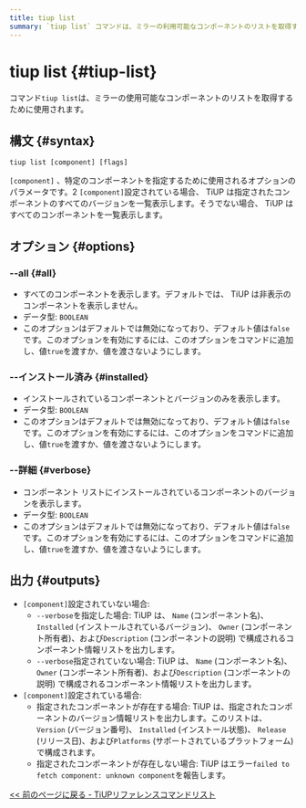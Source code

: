 ```yaml
---
title: tiup list
summary: `tiup list` コマンドは、ミラーの利用可能なコンポーネントのリストを取得するために使用されます。`--all`、`--installed`、`--verbose` などのオプションがあり、それぞれすべてのコンポーネント、インストールされているコンポーネント、コンポーネントのバージョンを表示します。出力には、指定されたコンポーネントに基づくコンポーネント情報とバージョン情報が含まれます。
---
```


# tiup list {#tiup-list}

コマンド`tiup list`は、ミラーの使用可能なコンポーネントのリストを取得するために使用されます。

## 構文 {#syntax}

```shell
tiup list [component] [flags]
```

`[component]` 、特定のコンポーネントを指定するために使用されるオプションのパラメータです。2 `[component]`設定されている場合、 TiUP は指定されたコンポーネントのすべてのバージョンを一覧表示します。そうでない場合、 TiUP はすべてのコンポーネントを一覧表示します。

## オプション {#options}

### &#x20;--all {#all}

-   すべてのコンポーネントを表示します。デフォルトでは、 TiUP は非表示のコンポーネントを表示しません。
-   データ型: `BOOLEAN`
-   このオプションはデフォルトでは無効になっており、デフォルト値は`false`です。このオプションを有効にするには、このオプションをコマンドに追加し、値`true`を渡すか、値を渡さないようにします。

### --インストール済み {#installed}

-   インストールされているコンポーネントとバージョンのみを表示します。
-   データ型: `BOOLEAN`
-   このオプションはデフォルトでは無効になっており、デフォルト値は`false`です。このオプションを有効にするには、このオプションをコマンドに追加し、値`true`を渡すか、値を渡さないようにします。

### --詳細 {#verbose}

-   コンポーネント リストにインストールされているコンポーネントのバージョンを表示します。
-   データ型: `BOOLEAN`
-   このオプションはデフォルトでは無効になっており、デフォルト値は`false`です。このオプションを有効にするには、このオプションをコマンドに追加し、値`true`を渡すか、値を渡さないようにします。

## 出力 {#outputs}

-   `[component]`設定されていない場合:
    -   `--verbose`を指定した場合: TiUP は、 `Name` (コンポーネント名)、 `Installed` (インストールされているバージョン)、 `Owner` (コンポーネント所有者)、および`Description` (コンポーネントの説明) で構成されるコンポーネント情報リストを出力します。
    -   `--verbose`指定されていない場合: TiUP は、 `Name` (コンポーネント名)、 `Owner` (コンポーネント所有者)、および`Description` (コンポーネントの説明) で構成されるコンポーネント情報リストを出力します。
-   `[component]`設定されている場合:
    -   指定されたコンポーネントが存在する場合: TiUP は、指定されたコンポーネントのバージョン情報リストを出力します。このリストは、 `Version` (バージョン番号)、 `Installed` (インストール状態)、 `Release` (リリース日)、および`Platforms` (サポートされているプラ​​ットフォーム) で構成されます。
    -   指定されたコンポーネントが存在しない場合: TiUP はエラー`failed to fetch component: unknown component`を報告します。

[&lt;&lt; 前のページに戻る - TiUPリファレンスコマンドリスト](/tiup/tiup-reference.md#command-list)
